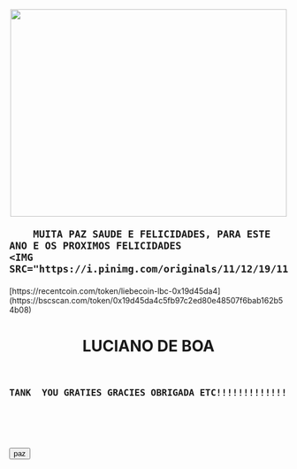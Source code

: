 
<DOCTYPE html><html><head>
	<link rel="stylesheet" type="text/css">





</head>
<body background="#000000">








<h2 class="texto"><p align="center">
<a href="file:///C:/Users/User/Downloads/ebdd3e52049f20a657318fc665a868a3.mp4"><img width="500px" height="375" src="https://i.pinimg.com/564x/96/e5/fc/96e5fc5aa7bf27abb15d1e1068d827b2.jpg"></a></p>

<p>

	
		MUITA PAZ SAUDE E FELICIDADES, PARA ESTE ANO E OS PROXIMOS FELICIDADES
	<IMG SRC="https://i.pinimg.com/originals/11/12/19/1112191c4863475bc7ba769196fde129.gif">
</p><p>
</h2>
	<link>[https://recentcoin.com/token/liebecoin-lbc-0x19d45da4](https://bscscan.com/token/0x19d45da4c5fb97c2ed80e48507f6bab162b54b08)</link>
<CENTER><h1>LUCIANO DE BOA</H1></CENTER>




<h3>
<pre><p align="center">
TANK  YOU GRATIES GRACIES OBRIGADA ETC!!!!!!!!!!!!!!!!!!!!!!!!!!!!!!!!!!!!

</p>

<button>paz</button>

</pre>
</h3>

</body></html>

